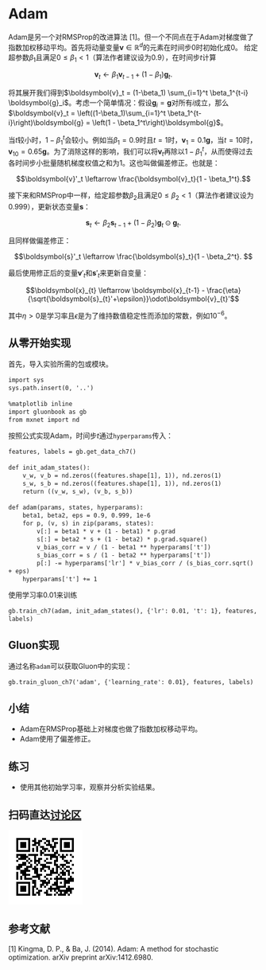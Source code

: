 # Adam

Adam是另一个对RMSProp的改进算法 [1]。但一个不同点在于Adam对梯度做了指数加权移动平均。首先将动量变量$\boldsymbol{v}\in\mathbb{R}^d$的元素在时间步0时初始化成0。
给定超参数$\beta_1$且满足$0 \leq \beta_1 < 1$（算法作者建议设为0.9），在时间步$t$计算

$$\boldsymbol{v}_t \leftarrow \beta_1 \boldsymbol{v}_{t-1} + (1 - \beta_1) \boldsymbol{g}_t. $$

将其展开我们得到$\boldsymbol{v}_t =  (1-\beta_1) \sum_{i=1}^t \beta_1^{t-i} \boldsymbol{g}_i$。考虑一个简单情况：假设$\boldsymbol{g}_i=\boldsymbol{g}$对所有$i$成立，那么$\boldsymbol{v}_t = \left((1-\beta_1)\sum_{i=1}^t \beta_1^{t-i}\right)\boldsymbol{g} = \left(1 - \beta_1^t\right)\boldsymbol{g}$。

当$t$较小时，$1 - \beta_1^t$会较小。例如当$\beta_1 = 0.9$时且$t=1$时，$\boldsymbol{v}_1 = 0.1\boldsymbol{g}$，当$t=10$时，$\boldsymbol{v}_{10} = 0.65\boldsymbol{g}$。为了消除这样的影响，我们可以将$\boldsymbol{v}_t$再除以$1 - \beta_1^t$，从而使得过去各时间步小批量随机梯度权值之和为1。这也叫做偏差修正。也就是：

$$\boldsymbol{v}'_t \leftarrow \frac{\boldsymbol{v}_t}{1 - \beta_1^t}.$$

接下来和RMSProp中一样，给定超参数$\beta_2$且满足$0 \leq \beta_2 < 1$（算法作者建议设为0.999），更新状态变量$\boldsymbol{s}$：

$$\boldsymbol{s}_t \leftarrow \beta_2 \boldsymbol{s}_{t-1} + (1 - \beta_2) \boldsymbol{g}_t \odot \boldsymbol{g}_t. $$

且同样做偏差修正：

$$\boldsymbol{s}'_t \leftarrow \frac{\boldsymbol{s}_t}{1 - \beta_2^t}. $$

最后使用修正后的变量$\boldsymbol{v}'_t$和$\boldsymbol{s}'_t$来更新自变量：

$$\boldsymbol{x}_{t} \leftarrow \boldsymbol{x}_{t-1} - \frac{\eta}{\sqrt{\boldsymbol{s}_{t}'+\epsilon}}\odot\boldsymbol{v}_{t}'$$

其中$\eta>0$是学习率且$\epsilon$是为了维持数值稳定性而添加的常数，例如$10^{-6}$。

## 从零开始实现

首先，导入实验所需的包或模块。

```{.python .input  n=1}
import sys
sys.path.insert(0, '..')

%matplotlib inline
import gluonbook as gb
from mxnet import nd
```

按照公式实现Adam，时间步$t$通过`hyperparams`传入：

```{.python .input  n=2}
features, labels = gb.get_data_ch7()

def init_adam_states():
    v_w, v_b = nd.zeros((features.shape[1], 1)), nd.zeros(1)
    s_w, s_b = nd.zeros((features.shape[1], 1)), nd.zeros(1)
    return ((v_w, s_w), (v_b, s_b))

def adam(params, states, hyperparams):
    beta1, beta2, eps = 0.9, 0.999, 1e-6
    for p, (v, s) in zip(params, states):
        v[:] = beta1 * v + (1 - beta1) * p.grad
        s[:] = beta2 * s + (1 - beta2) * p.grad.square()
        v_bias_corr = v / (1 - beta1 ** hyperparams['t'])
        s_bias_corr = s / (1 - beta2 ** hyperparams['t'])    
        p[:] -= hyperparams['lr'] * v_bias_corr / (s_bias_corr.sqrt() + eps)
    hyperparams['t'] += 1
```

使用学习率$0.01$来训练

```{.python .input  n=5}
gb.train_ch7(adam, init_adam_states(), {'lr': 0.01, 't': 1}, features, labels)
```

## Gluon实现

通过名称`adam`可以获取Gluon中的实现：

```{.python .input  n=11}
gb.train_gluon_ch7('adam', {'learning_rate': 0.01}, features, labels)
```

## 小结

* Adam在RMSProp基础上对梯度也做了指数加权移动平均。
* Adam使用了偏差修正。

## 练习

* 使用其他初始学习率，观察并分析实验结果。


## 扫码直达[讨论区](https://discuss.gluon.ai/t/topic/2279)


![](../img/qr_adam.svg)

## 参考文献

[1] Kingma, D. P., & Ba, J. (2014). Adam: A method for stochastic optimization. arXiv preprint arXiv:1412.6980.
